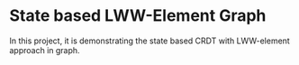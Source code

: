 # State based LWW-Element Graph

In this project, it is demonstrating the state based CRDT with LWW-element approach in graph.
